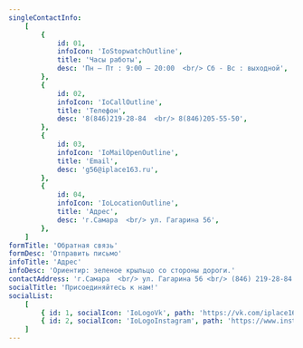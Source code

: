 ```yaml
---
singleContactInfo:
    [
        {
            id: 01,
            infoIcon: 'IoStopwatchOutline',
            title: 'Часы работы',
            desc: 'Пн – Пт : 9:00 – 20:00  <br/> Сб - Вс : выходной',
        },
        {
            id: 02,
            infoIcon: 'IoCallOutline',
            title: 'Телефон',
            desc: '8(846)219-28-84  <br/> 8(846)205-55-50',
        },
        {
            id: 03,
            infoIcon: 'IoMailOpenOutline',
            title: 'Email',
            desc: 'g56@iplace163.ru',
        },
        {
            id: 04,
            infoIcon: 'IoLocationOutline',
            title: 'Адрес',
            desc: 'г.Самара  <br/> ул. Гагарина 56',
        },
    ]
formTitle: 'Обратная связь'
formDesc: 'Отправить письмо'
infoTitle: 'Адрес'
infoDesc: 'Ориентир: зеленое крыльцо со стороны дороги.'
contactAddress: 'г.Самара  <br/> ул. Гагарина 56 <br/> (846) 219-28-84'
socialTitle: 'Присоединяйтесь к нам!'
socialList:
    [
        { id: 1, socialIcon: 'IoLogoVk', path: 'https://vk.com/iplace163' },
        { id: 2, socialIcon: 'IoLogoInstagram', path: 'https://www.instagram.com/iplace_russia/' }
    ]
---
```

